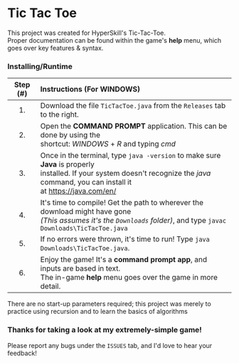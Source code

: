 # Tic Tac Toe
This project was created for HyperSkill's Tic-Tac-Toe.  
Proper documentation can be found within the game's **help** menu, which goes over key features & syntax.

### Installing/Runtime

| Step (#) | Instructions (For WINDOWS) |
| :----:   |            :---            |
|    1.    | Download the file ` TicTacToe.java ` from the ` Releases ` tab to the right. |
|    2.    | Open the **COMMAND PROMPT** application. This can be done by using the <br/>shortcut: _WINDOWS_ + _R_ and typing _cmd_ |
|    3.    | Once in the terminal, type ` java -version ` to make sure **Java** is properly <br/>installed. If your system doesn't recognize the _java_ command, you can install  it <br/>at https://java.com/en/ |
|    4.    | It's time to compile! Get the path to wherever the download might have gone<br/>_(This assumes it's the ` Downloads ` folder)_, and type ` javac Downloads\TicTacToe.java `  |
|    5.    | If no errors were thrown, it's time to run! Type ` java Downloads\TicTacToe.java `. |
|    6.    | Enjoy the game! It's a **command prompt app**, and inputs are based in text. <br/>The in-game **help** menu goes over the game in more detail. |

There are no start-up parameters required; this project was merely to practice using recursion and to learn the basics of algorithms  
  
### Thanks for taking a look at my extremely-simple game!  
  
Please report any bugs under the ` ISSUES ` tab, and I'd love to hear your feedback!



